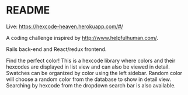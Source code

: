 # README
Live: https://hexcode-heaven.herokuapp.com/#/

A coding challenge inspired by http://www.helpfulhuman.com/.

Rails back-end and React/redux frontend.

Find the perfect color!  This is a hexcode library where colors and their hexcodes are displayed in list view and can also be viewed in detail.  Swatches can be organized by color using the left sidebar.  Random color will choose a random color from the database to show in detail view.  Searching by hexcode from the dropdown search bar is also available.
